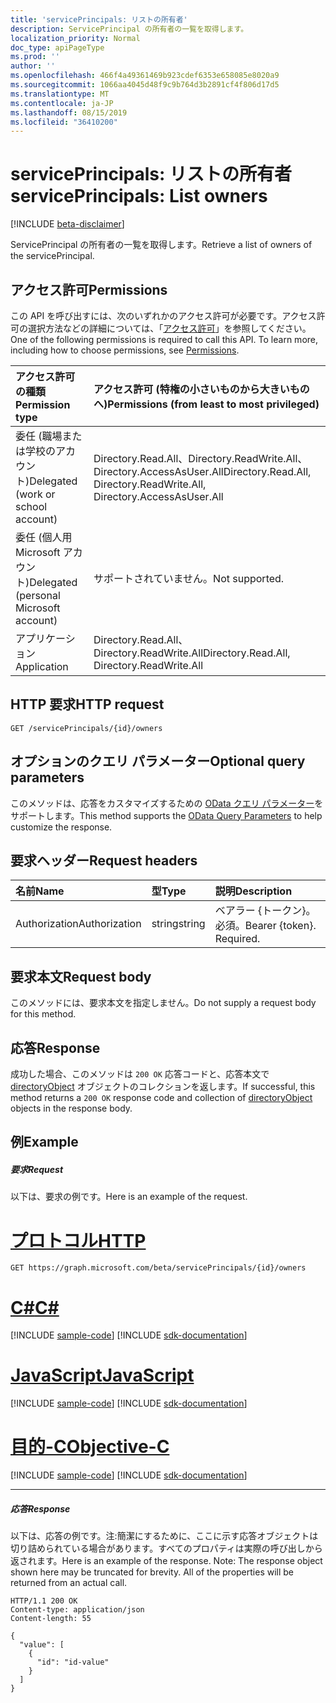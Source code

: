 ```yaml
---
title: 'servicePrincipals: リストの所有者'
description: ServicePrincipal の所有者の一覧を取得します。
localization_priority: Normal
doc_type: apiPageType
ms.prod: ''
author: ''
ms.openlocfilehash: 466f4a49361469b923cdef6353e658085e8020a9
ms.sourcegitcommit: 1066aa4045d48f9c9b764d3b2891cf4f806d17d5
ms.translationtype: MT
ms.contentlocale: ja-JP
ms.lasthandoff: 08/15/2019
ms.locfileid: "36410200"
---
```

# <a name="serviceprincipals-list-owners"></a><span data-ttu-id="0b7ae-103">servicePrincipals: リストの所有者</span><span class="sxs-lookup"><span data-stu-id="0b7ae-103">servicePrincipals: List owners</span></span>

[!INCLUDE [beta-disclaimer](../../includes/beta-disclaimer.md)]

<span data-ttu-id="0b7ae-104">ServicePrincipal の所有者の一覧を取得します。</span><span class="sxs-lookup"><span data-stu-id="0b7ae-104">Retrieve a list of owners of the servicePrincipal.</span></span>

## <a name="permissions"></a><span data-ttu-id="0b7ae-105">アクセス許可</span><span class="sxs-lookup"><span data-stu-id="0b7ae-105">Permissions</span></span>
<span data-ttu-id="0b7ae-p101">この API を呼び出すには、次のいずれかのアクセス許可が必要です。アクセス許可の選択方法などの詳細については、「[アクセス許可](/graph/permissions-reference)」を参照してください。</span><span class="sxs-lookup"><span data-stu-id="0b7ae-p101">One of the following permissions is required to call this API. To learn more, including how to choose permissions, see [Permissions](/graph/permissions-reference).</span></span>

|<span data-ttu-id="0b7ae-108">アクセス許可の種類</span><span class="sxs-lookup"><span data-stu-id="0b7ae-108">Permission type</span></span>      | <span data-ttu-id="0b7ae-109">アクセス許可 (特権の小さいものから大きいものへ)</span><span class="sxs-lookup"><span data-stu-id="0b7ae-109">Permissions (from least to most privileged)</span></span>              |
|:--------------------|:---------------------------------------------------------|
|<span data-ttu-id="0b7ae-110">委任 (職場または学校のアカウント)</span><span class="sxs-lookup"><span data-stu-id="0b7ae-110">Delegated (work or school account)</span></span> | <span data-ttu-id="0b7ae-111">Directory.Read.All、Directory.ReadWrite.All、Directory.AccessAsUser.All</span><span class="sxs-lookup"><span data-stu-id="0b7ae-111">Directory.Read.All, Directory.ReadWrite.All, Directory.AccessAsUser.All</span></span>    |
|<span data-ttu-id="0b7ae-112">委任 (個人用 Microsoft アカウント)</span><span class="sxs-lookup"><span data-stu-id="0b7ae-112">Delegated (personal Microsoft account)</span></span> | <span data-ttu-id="0b7ae-113">サポートされていません。</span><span class="sxs-lookup"><span data-stu-id="0b7ae-113">Not supported.</span></span>    |
|<span data-ttu-id="0b7ae-114">アプリケーション</span><span class="sxs-lookup"><span data-stu-id="0b7ae-114">Application</span></span> | <span data-ttu-id="0b7ae-115">Directory.Read.All、Directory.ReadWrite.All</span><span class="sxs-lookup"><span data-stu-id="0b7ae-115">Directory.Read.All, Directory.ReadWrite.All</span></span> |

## <a name="http-request"></a><span data-ttu-id="0b7ae-116">HTTP 要求</span><span class="sxs-lookup"><span data-stu-id="0b7ae-116">HTTP request</span></span>
<!-- { "blockType": "ignored" } -->
```http
GET /servicePrincipals/{id}/owners
```
## <a name="optional-query-parameters"></a><span data-ttu-id="0b7ae-117">オプションのクエリ パラメーター</span><span class="sxs-lookup"><span data-stu-id="0b7ae-117">Optional query parameters</span></span>
<span data-ttu-id="0b7ae-118">このメソッドは、応答をカスタマイズするための [OData クエリ パラメーター](https://developer.microsoft.com/graph/docs/concepts/query_parameters)をサポートします。</span><span class="sxs-lookup"><span data-stu-id="0b7ae-118">This method supports the [OData Query Parameters](https://developer.microsoft.com/graph/docs/concepts/query_parameters) to help customize the response.</span></span>

## <a name="request-headers"></a><span data-ttu-id="0b7ae-119">要求ヘッダー</span><span class="sxs-lookup"><span data-stu-id="0b7ae-119">Request headers</span></span>
| <span data-ttu-id="0b7ae-120">名前</span><span class="sxs-lookup"><span data-stu-id="0b7ae-120">Name</span></span>       | <span data-ttu-id="0b7ae-121">型</span><span class="sxs-lookup"><span data-stu-id="0b7ae-121">Type</span></span> | <span data-ttu-id="0b7ae-122">説明</span><span class="sxs-lookup"><span data-stu-id="0b7ae-122">Description</span></span>|
|:-----------|:------|:----------|
| <span data-ttu-id="0b7ae-123">Authorization</span><span class="sxs-lookup"><span data-stu-id="0b7ae-123">Authorization</span></span>  | <span data-ttu-id="0b7ae-124">string</span><span class="sxs-lookup"><span data-stu-id="0b7ae-124">string</span></span>  | <span data-ttu-id="0b7ae-p102">ベアラー {トークン}。必須。</span><span class="sxs-lookup"><span data-stu-id="0b7ae-p102">Bearer {token}. Required.</span></span> |

## <a name="request-body"></a><span data-ttu-id="0b7ae-127">要求本文</span><span class="sxs-lookup"><span data-stu-id="0b7ae-127">Request body</span></span>
<span data-ttu-id="0b7ae-128">このメソッドには、要求本文を指定しません。</span><span class="sxs-lookup"><span data-stu-id="0b7ae-128">Do not supply a request body for this method.</span></span>

## <a name="response"></a><span data-ttu-id="0b7ae-129">応答</span><span class="sxs-lookup"><span data-stu-id="0b7ae-129">Response</span></span>

<span data-ttu-id="0b7ae-130">成功した場合、このメソッドは `200 OK` 応答コードと、応答本文で [directoryObject](../resources/directoryobject.md) オブジェクトのコレクションを返します。</span><span class="sxs-lookup"><span data-stu-id="0b7ae-130">If successful, this method returns a `200 OK` response code and collection of [directoryObject](../resources/directoryobject.md) objects in the response body.</span></span>
## <a name="example"></a><span data-ttu-id="0b7ae-131">例</span><span class="sxs-lookup"><span data-stu-id="0b7ae-131">Example</span></span>
##### <a name="request"></a><span data-ttu-id="0b7ae-132">要求</span><span class="sxs-lookup"><span data-stu-id="0b7ae-132">Request</span></span>
<span data-ttu-id="0b7ae-133">以下は、要求の例です。</span><span class="sxs-lookup"><span data-stu-id="0b7ae-133">Here is an example of the request.</span></span>

# <a name="httptabhttp"></a>[<span data-ttu-id="0b7ae-134">プロトコル</span><span class="sxs-lookup"><span data-stu-id="0b7ae-134">HTTP</span></span>](#tab/http)
<!-- {
  "blockType": "request",
  "name": "serviceprincipal_get_owners"
}-->
```http
GET https://graph.microsoft.com/beta/servicePrincipals/{id}/owners
```
# <a name="ctabcsharp"></a>[<span data-ttu-id="0b7ae-135">C#</span><span class="sxs-lookup"><span data-stu-id="0b7ae-135">C#</span></span>](#tab/csharp)
[!INCLUDE [sample-code](../includes/snippets/csharp/serviceprincipal-get-owners-csharp-snippets.md)]
[!INCLUDE [sdk-documentation](../includes/snippets/snippets-sdk-documentation-link.md)]

# <a name="javascripttabjavascript"></a>[<span data-ttu-id="0b7ae-136">JavaScript</span><span class="sxs-lookup"><span data-stu-id="0b7ae-136">JavaScript</span></span>](#tab/javascript)
[!INCLUDE [sample-code](../includes/snippets/javascript/serviceprincipal-get-owners-javascript-snippets.md)]
[!INCLUDE [sdk-documentation](../includes/snippets/snippets-sdk-documentation-link.md)]

# <a name="objective-ctabobjc"></a>[<span data-ttu-id="0b7ae-137">目的-C</span><span class="sxs-lookup"><span data-stu-id="0b7ae-137">Objective-C</span></span>](#tab/objc)
[!INCLUDE [sample-code](../includes/snippets/objc/serviceprincipal-get-owners-objc-snippets.md)]
[!INCLUDE [sdk-documentation](../includes/snippets/snippets-sdk-documentation-link.md)]

---

##### <a name="response"></a><span data-ttu-id="0b7ae-138">応答</span><span class="sxs-lookup"><span data-stu-id="0b7ae-138">Response</span></span>
<span data-ttu-id="0b7ae-p103">以下は、応答の例です。注:簡潔にするために、ここに示す応答オブジェクトは切り詰められている場合があります。すべてのプロパティは実際の呼び出しから返されます。</span><span class="sxs-lookup"><span data-stu-id="0b7ae-p103">Here is an example of the response. Note: The response object shown here may be truncated for brevity. All of the properties will be returned from an actual call.</span></span>
<!-- {
  "blockType": "response",
  "truncated": true,
  "@odata.type": "microsoft.graph.directoryObject",
  "isCollection": true
} -->
```http
HTTP/1.1 200 OK
Content-type: application/json
Content-length: 55

{
  "value": [
    {
      "id": "id-value"
    }
  ]
}
```

<!-- uuid: 8fcb5dbc-d5aa-4681-8e31-b001d5168d79
2015-10-25 14:57:30 UTC -->
<!--
{
  "type": "#page.annotation",
  "description": "List owners",
  "keywords": "",
  "section": "documentation",
  "tocPath": "",
  "suppressions": [
  ]
}
-->
